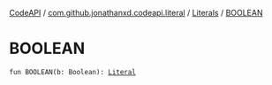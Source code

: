 [CodeAPI](../../index.md) / [com.github.jonathanxd.codeapi.literal](../index.md) / [Literals](index.md) / [BOOLEAN](.)

# BOOLEAN

`fun BOOLEAN(b: Boolean): `[`Literal`](../-literal/index.md)